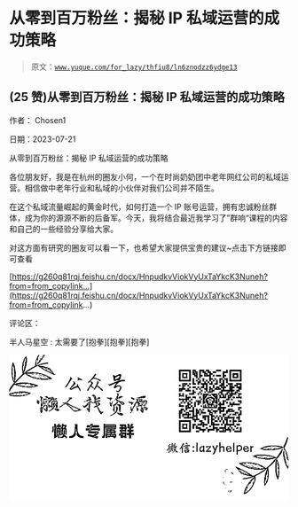 # 从零到百万粉丝：揭秘 IP 私域运营的成功策略

> 原文：[`www.yuque.com/for_lazy/thfiu8/ln6znodzz6ydge13`](https://www.yuque.com/for_lazy/thfiu8/ln6znodzz6ydge13)



## (25 赞)从零到百万粉丝：揭秘 IP 私域运营的成功策略 

作者： Chosen1 

日期：2023-07-21 

从零到百万粉丝：揭秘 IP 私域运营的成功策略 

各位朋友好，我是在杭州的圈友小何，一个在时尚奶奶团中老年网红公司的私域运营。相信做中老年行业和私域的小伙伴对我们公司并不陌生。 

在这个私域流量崛起的黄金时代，如何打造一个 IP 账号运营，拥有忠诚粉丝群体，成为你的源源不断的后备军。今天，我将结合最近我学习了”群响“课程的内容和自己的一些经验分享给大家。 

对这方面有研究的圈友可以看一下，也希望大家提供宝贵的建议~点击下方链接即可查看 

[https://g260q81rqj.feishu.cn/docx/HnpudkvViokVyUxTaYkcK3Nuneh?from=from_copylink...](https://g260q81rqj.feishu.cn/docx/HnpudkvViokVyUxTaYkcK3Nuneh?from=from_copylink...) 

评论区： 

半人马星空 : 太需要了[抱拳][抱拳][抱拳] 

![](img/894d30a529e7c37bcd3392323c99941c.png)  